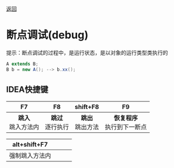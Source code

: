 [返回](面向对象编程.md)

# 断点调试(debug)

提示：断点调试的过程中，是运行状态，是以对象的运行类型类执行的

```java
A extends B;
B b = new A(); --> b.xx();
```
## IDEA快捷键

|F7|F8|shift+F8|F9|
|:-:|:-:|:-:|:-:|
|**跳入**<br>跳入方法内|**跳过**<br>逐行执行|**跳出**<br>跳出方法|**恢复程序**<br>执行到下一断点|

|alt+shift+F7||||
|:-:|:-:|:-:|:-:|
|强制跳入方法内||||
